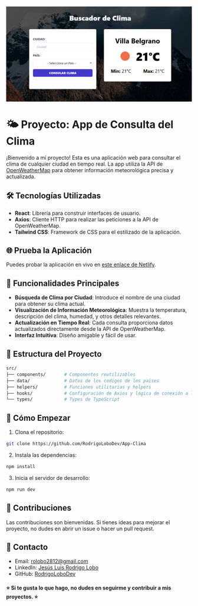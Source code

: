 <!-- Banner -->
![Banner](public/banner.png)

# 🌤️ Proyecto: App de Consulta del Clima

¡Bienvenido a mi proyecto! Esta es una aplicación web para consultar el clima de cualquier ciudad en tiempo real. La app utiliza la API de [OpenWeatherMap](https://openweathermap.org/) para obtener información meteorológica precisa y actualizada.

## 🛠️ Tecnologías Utilizadas

- **React**: Librería para construir interfaces de usuario.
- **Axios**: Cliente HTTP para realizar las peticiones a la API de OpenWeatherMap.
- **Tailwind CSS**: Framework de CSS para el estilizado de la aplicación.

## 🌐 Prueba la Aplicación

Puedes probar la aplicación en vivo en [este enlace de Netlify](https://app-climats.netlify.app/).

## 📝 Funcionalidades Principales

- **Búsqueda de Clima por Ciudad**: Introduce el nombre de una ciudad para obtener su clima actual.
- **Visualización de Información Meteorológica**: Muestra la temperatura, descripción del clima, humedad, y otros detalles relevantes.
- **Actualización en Tiempo Real**: Cada consulta proporciona datos actualizados directamente desde la API de OpenWeatherMap.
- **Interfaz Intuitiva**: Diseño amigable y fácil de usar.

## 📂 Estructura del Proyecto

```bash
src/
├── components/       # Componentes reutilizables
├── data/             # Datos de los codigos de los paises
├── helpers/          # Funciones utilitarias y helpers
├── hooks/            # Configuración de Axios y lógica de conexión a la API
└── types/            # Types de TypeScript
```
## 🚀 Cómo Empezar
1. Clona el repositorio:

```bash
git clone https://github.com/RodrigoLoboDev/App-Clima
```
2. Instala las dependencias:

```bash
npm install
```

3. Inicia el servidor de desarrollo:

```bash
npm run dev
```

## 🤝 Contribuciones
Las contribuciones son bienvenidas. Si tienes ideas para mejorar el proyecto, no dudes en abrir un issue o hacer un pull request.

## 📧 Contacto
- Email: rolobo2812@gmail.com
- LinkedIn: [Jesús Luis Rodrigo Lobo](https://www.linkedin.com/in/jes%C3%BAs-luis-rodrigo-lobo-6594a81b4/)
- GitHub: [RodrigoLoboDev](https://github.com/RodrigoLoboDev)

#### ⭐️ Si te gusta lo que hago, no dudes en seguirme y contribuir a mis proyectos. ⭐️
